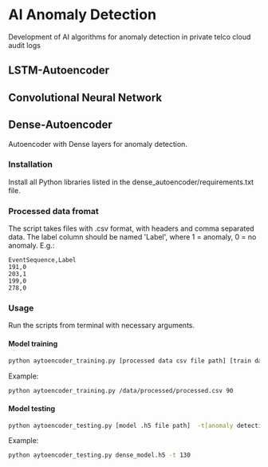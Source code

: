 # AI Anomaly Detection 

Development of AI algorithms for anomaly detection in private telco cloud audit logs 

## LSTM-Autoencoder

## Convolutional Neural Network

## Dense-Autoencoder
Autoencoder with Dense layers for anomaly detection.

### Installation
Install all Python libraries listed in the dense_autoencoder/requirements.txt file.

### Processed data fromat
The script takes files with .csv format, with headers and comma separated data. The label column should be named 'Label', where 1 = anomaly, 0 = no anomaly. E.g.:
```
EventSequence,Label
191,0
203,1
199,0
278,0
```


### Usage
Run the scripts from terminal with necessary arguments.
#### Model training
```bash
python aytoencoder_training.py [processed data csv file path] [train data percentage]
```
Example:
```bash
python aytoencoder_training.py /data/processed/processed.csv 90
```

#### Model testing
```bash
python aytoencoder_testing.py [model .h5 file path]  -t[anomaly detection threshold] (optional)
```

Example:
```bash
python aytoencoder_testing.py dense_model.h5 -t 130
```

